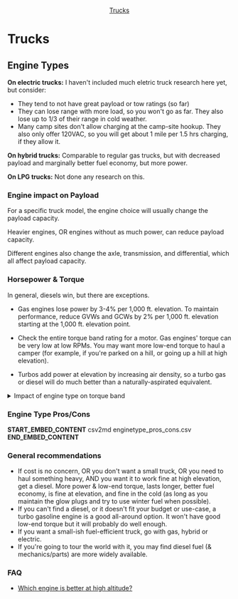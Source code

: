 <!-- START doctoc generated TOC please keep comment here to allow auto update -->
<!-- DON'T EDIT THIS SECTION, INSTEAD RE-RUN doctoc TO UPDATE -->

<p align="center">
<a href="#trucks">Trucks</a>
</p>

<!-- END doctoc generated TOC please keep comment here to allow auto update -->

# Trucks

## Engine Types

**On electric trucks:** I haven't included much eletric truck research here yet, but consider:

 - They tend to not have great payload or tow ratings (so far)
 - They can lose range with more load, so you won't go as far. They also lose up to
   1/3 of their range in cold weather.
 - Many camp sites don't allow charging at the camp-site hookup. They also only
   offer 120VAC, so you will get about 1 mile per 1.5 hrs charging, if they allow it.

**On hybrid trucks:** Comparable to regular gas trucks, but with decreased payload and
marginally better fuel economy, but more power.

**On LPG trucks:** Not done any research on this.


### Engine impact on Payload

For a specific truck model, the engine choice will usually change the payload capacity.

Heavier engines, OR engines without as much power, can reduce payload capacity.

Different engines also change the axle, transmission, and differential, which all
affect payload capacity.


### Horsepower & Torque

In general, diesels win, but there are exceptions.

- Gas engines lose power by 3-4% per 1,000 ft. elevation. To maintain performance, reduce GVWs and GCWs by 2% per 1,000 ft. elevation starting at the 1,000 ft. elevation point.

- Check the entire torque band rating for a motor. Gas engines' torque can be very low at low RPMs. You may want more low-end torque to haul a camper (for example, if you're parked on a hill, or going up a hill at high elevation).

- Turbos add power at elevation by increasing air density, so a turbo gas or diesel will do much better than a naturally-aspirated equivalent.


<details><summary>Impact of engine type on torque band</summary>

#### Gas engine torque band

__START_EMBED_CONTENT__
csv2md truck_torque_gas.csv
__END_EMBED_CONTENT__

#### Diesel engine torque band

__START_EMBED_CONTENT__
csv2md truck_torque_diesel.csv
__END_EMBED_CONTENT__

</details>


### Engine Type Pros/Cons

__START_EMBED_CONTENT__
csv2md enginetype_pros_cons.csv
__END_EMBED_CONTENT__


### General recommendations

- If cost is no concern, OR you don't want a small truck, OR you need to haul something heavy, AND you want it to work fine at high elevation, get a diesel. More power & low-end torque, lasts longer, better fuel economy, is fine at elevation, and fine in the cold (as long as you maintain the glow plugs and try to use winter fuel when possible).
- If you can't find a diesel, or it doesn't fit your budget or use-case, a turbo gasoline engine is a good all-around option. It won't have good low-end torque but it will probably do well enough.
- If you want a small-ish fuel-efficient truck, go with gas, hybrid or electric.
- If you're going to tour the world with it, you may find diesel fuel (& mechanics/parts) are more widely available.

### FAQ

- [Which engine is better at high altitude?](https://engineering.mit.edu/engage/ask-an-engineer/which-engine-is-better-at-high-altitude-diesel-or-gasoline/)

